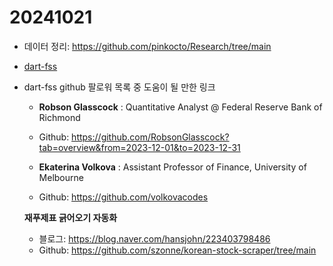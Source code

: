 # 20241021

- 데이터 정리: <https://github.com/pinkocto/Research/tree/main>
- [dart-fss](https://github.com/josw123?tab=repositories)
- dart-fss github 팔로워 목록 중 도움이 될 만한 링크
    - **Robson Glasscock** : Quantitative Analyst @ Federal Reserve Bank of Richmond
    - Github: <https://github.com/RobsonGlasscock?tab=overview&from=2023-12-01&to=2023-12-31>
    
    - **Ekaterina Volkova** : Assistant Professor of Finance, University of Melbourne
    - Github: <https://github.com/volkovacodes>
    
    **재푸제표 긁어오기 자동화**
    - 블로그: <https://blog.naver.com/hansjohn/223403798486>
    - Github: <https://github.com/szonne/korean-stock-scraper/tree/main>